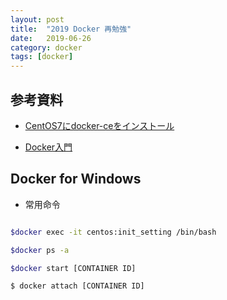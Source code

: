 ```yaml
---
layout: post
title:  "2019 Docker 再勉強"
date:   2019-06-26
category: docker
tags: [docker]
---
```


## 参考資料

- [CentOS7にdocker-ceをインストール](https://docs.docker.com/install/linux/docker-ce/centos/#os-requirements)  

- [Docker入門](https://knowledge.sakura.ad.jp/13795/)  


## Docker for Windows

- 常用命令

```bash

$docker exec -it centos:init_setting /bin/bash 

$docker ps -a 

$docker start [CONTAINER ID] 

$ docker attach [CONTAINER ID] 